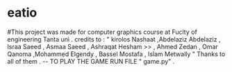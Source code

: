 # eatio 
#This project was made for computer graphics course at Fuclty of engineering Tanta uni . 
credits to :
" kirolos Nashaat  ,Abdelaziz Abdelaziz , Israa Saeed , Asmaa Saeed , Ashraqat Hesham >>
, Ahmed Zedan , Omar Qanoma ,Mohammed Elgendy , Bassel Mostafa , Islam Metwally " Thanks to all of them .
-- TO PLAY THE GAME RUN FILE " game.py" .
